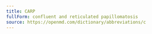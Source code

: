```yaml
---
title: CARP
fullForm: confluent and reticulated papillomatosis
source: https://openmd.com/dictionary/abbreviations/c
---
```

